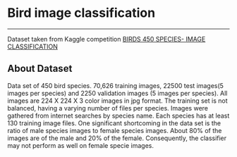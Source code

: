 # Bird image classification
___
Dataset taken from Kaggle competition [BIRDS 450 SPECIES- IMAGE CLASSIFICATION](https://www.kaggle.com/datasets/gpiosenka/100-bird-species)

## About Dataset
Data set of 450 bird species. 70,626 training images, 22500 test images(5 images per species) and 2250 validation images 
(5 images per species). All images are 224 X 224 X 3 color images in jpg format. The training set is not balanced, 
having a varying number of files per species. Images were gathered from internet searches by species name. Each species 
has at least 130 training image files. One significant shortcoming in the data set is the ratio of male species images 
to female species images. About 80% of the images are of the male and 20% of the female. Consequently, the classifier 
may not perform as well on female specie images.



